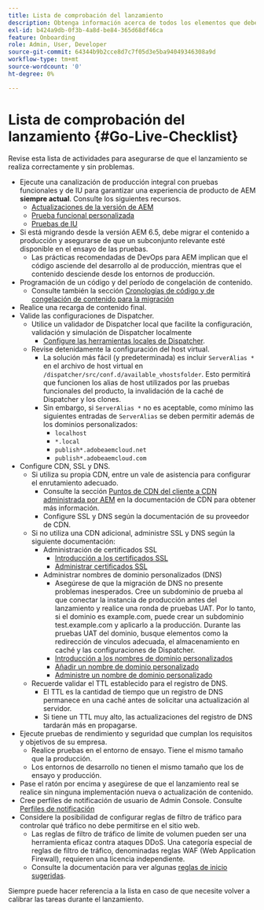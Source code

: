 ```yaml
---
title: Lista de comprobación del lanzamiento
description: Obtenga información acerca de todos los elementos que deben estar presentes para que el lanzamiento de AEM as a Cloud Service sea un éxito.
exl-id: b424a9db-0f3b-4a8d-be84-365d68df46ca
feature: Onboarding
role: Admin, User, Developer
source-git-commit: 64344b9b2cce8d7c7f05d3e5ba94049346308a9d
workflow-type: tm+mt
source-wordcount: '0'
ht-degree: 0%

---
```


# Lista de comprobación del lanzamiento {#Go-Live-Checklist}

Revise esta lista de actividades para asegurarse de que el lanzamiento se realiza correctamente y sin problemas.

* Ejecute una canalización de producción integral con pruebas funcionales y de IU para garantizar una experiencia de producto de AEM **siempre actual**. Consulte los siguientes recursos.
   * [Actualizaciones de la versión de AEM](/help/implementing/deploying/aem-version-updates.md)
   * [Prueba funcional personalizada](/help/implementing/cloud-manager/functional-testing.md#custom-functional-testing)
   * [Pruebas de IU](/help/implementing/cloud-manager/ui-testing.md)
* Si está migrando desde la versión AEM 6.5, debe migrar el contenido a producción y asegurarse de que un subconjunto relevante esté disponible en el ensayo de las pruebas.
   * Las prácticas recomendadas de DevOps para AEM implican que el código asciende del desarrollo al de producción, mientras que el contenido desciende desde los entornos de producción.
* Programación de un código y del período de congelación de contenido.
   * Consulte también la sección [Cronologías de código y de congelación de contenido para la migración](#code-content-freeze)
* Realice una recarga de contenido final.
* Valide las configuraciones de Dispatcher.
   * Utilice un validador de Dispatcher local que facilite la configuración, validación y simulación de Dispatcher localmente
      * [Configure las herramientas locales de Dispatcher](https://experienceleague.adobe.com/es/docs/experience-manager-learn/cloud-service/local-development-environment-set-up/dispatcher-tools#prerequisites).
   * Revise detenidamente la configuración del host virtual.
      * La solución más fácil (y predeterminada) es incluir `ServerAlias *` en el archivo de host virtual en `/dispatcher/src/conf.d/available_vhostsfolder`. Esto permitirá que funcionen los alias de host utilizados por las pruebas funcionales del producto, la invalidación de la caché de Dispatcher y los clones.
      * Sin embargo, si `ServerAlias *` no es aceptable, como mínimo las siguientes entradas de `ServerAlias` se deben permitir además de los dominios personalizados:
         * `localhost`
         * `*.local`
         * `publish*.adobeaemcloud.net`
         * `publish*.adobeaemcloud.com`
* Configure CDN, SSL y DNS.
   * Si utiliza su propia CDN, entre un vale de asistencia para configurar el enrutamiento adecuado.
      * Consulte la sección [Puntos de CDN del cliente a CDN administrada por AEM](/help/implementing/dispatcher/cdn.md#point-to-point-cdn) en la documentación de CDN para obtener más información.
      * Configure SSL y DNS según la documentación de su proveedor de CDN.
   * Si no utiliza una CDN adicional, administre SSL y DNS según la siguiente documentación:
      * Administración de certificados SSL
         * [Introducción a los certificados SSL](/help/implementing/cloud-manager/managing-ssl-certifications/introduction-to-ssl-certificates.md)
         * [Administrar certificados SSL](/help/implementing/cloud-manager/managing-ssl-certifications/managing-certificates.md)
      * Administrar nombres de dominio personalizados (DNS)
         * Asegúrese de que la migración de DNS no presente problemas inesperados. Cree un subdominio de prueba al que conectar la instancia de producción antes del lanzamiento y realice una ronda de pruebas UAT. Por lo tanto, si el dominio es example.com, puede crear un subdominio test.example.com y aplicarlo a la producción. Durante las pruebas UAT del dominio, busque elementos como la redirección de vínculos adecuada, el almacenamiento en caché y las configuraciones de Dispatcher.
         * [Introducción a los nombres de dominio personalizados](/help/implementing/cloud-manager/custom-domain-names/introduction.md)
         * [Añadir un nombre de dominio personalizado](/help/implementing/cloud-manager/custom-domain-names/add-custom-domain-name.md)
         * [Administre un nombre de dominio personalizado](/help/implementing/cloud-manager/custom-domain-names/managing-custom-domain-names.md)
   * Recuerde validar el TTL establecido para el registro de DNS.
      * El TTL es la cantidad de tiempo que un registro de DNS permanece en una caché antes de solicitar una actualización al servidor.
      * Si tiene un TTL muy alto, las actualizaciones del registro de DNS tardarán más en propagarse.
* Ejecute pruebas de rendimiento y seguridad que cumplan los requisitos y objetivos de su empresa.
   * Realice pruebas en el entorno de ensayo.  Tiene el mismo tamaño que la producción.
   * Los entornos de desarrollo no tienen el mismo tamaño que los de ensayo y producción.
* Pase el ratón por encima y asegúrese de que el lanzamiento real se realice sin ninguna implementación nueva o actualización de contenido.
* Cree perfiles de notificación de usuario de Admin Console. Consulte [Perfiles de notificación](/help/journey-onboarding/notification-profiles.md)
* Considere la posibilidad de configurar reglas de filtro de tráfico para controlar qué tráfico no debe permitirse en el sitio web.
   * Las reglas de filtro de tráfico de límite de volumen pueden ser una herramienta eficaz contra ataques DDoS. Una categoría especial de reglas de filtro de tráfico, denominadas reglas WAF (Web Application Firewall), requieren una licencia independiente.
   * Consulte la documentación para ver algunas [reglas de inicio sugeridas](/help/security/traffic-filter-rules-including-waf.md#recommended-starter-rules).

Siempre puede hacer referencia a la lista en caso de que necesite volver a calibrar las tareas durante el lanzamiento.

